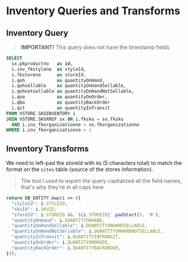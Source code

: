 # Inventory Queries and Transforms

## Inventory Query
> **IMPORTANT!** This query does not have the timestamp fields

```sql
SELECT
  sx.pkproductno   as id,
  i.inv_fkstyleno  as styleId,
  i.fkstoreno      as storeId,
  i.qoh            as quantityOnHand,
  i.qohsellable    as quantityOnHandSellable,
  i.qohnotsellable as quantityOnHandNotSellable,
  i.qoo            as quantityOnOrder,
  i.qbo            as quantityBackOrder
  i.qit            as quantityInTransit
FROM VSTORE.SKUINVENTORY i
JOIN VSTORE.SKUXREF sx ON i.fksku = sx.fksku
  AND i.inv_fkorganizationno = sx.fkorganizationno
WHERE i.inv_fkorganizationno = 1
```

## Inventory Transforms
We need to left-pad the storeId with `0`s (5 characters total) to match the format on the `sites` table
(source of the stores information).

> The tool I used to export the query capitalized all the field names, that's why they're in all caps here

```js
return DB_ENTITY.map(i => ({
  "styleId": i.STYLEID,
  "skuId": i.SKUID,
  "storeId": i.STOREID && `${i.STOREID}`.padStart(5, '0'),
  "quantityOnHand": i.QUANTITYONHAND,
  "quantityOnHandSellable": i.QUANTITYONHANDSELLABLE,
  "quantityOnHandNotSellable": i.QUANTITYONHANDNOTSELLABLE,
  "quantityInTransit": i.QUANTITYINTRANSIT,
  "quantityOnOrder": i.QUANTITYONORDER,
  "quantityBackOrder": i.QUANTITYBACKORDER,
}));
```
